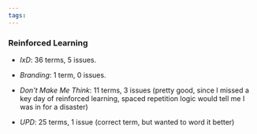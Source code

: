 ```yaml
---
tags: 
---
```



### Reinforced Learning

* *IxD*: 36 terms, 5 issues.

* *Branding*: 1 term, 0 issues.

* *Don't Make Me Think*: 11 terms, 3 issues (pretty good, since I missed a key day of reinforced learning, spaced repetition logic would tell me I was in for a disaster)

* *UPD*: 25 terms, 1 issue (correct term, but wanted to word it better)
